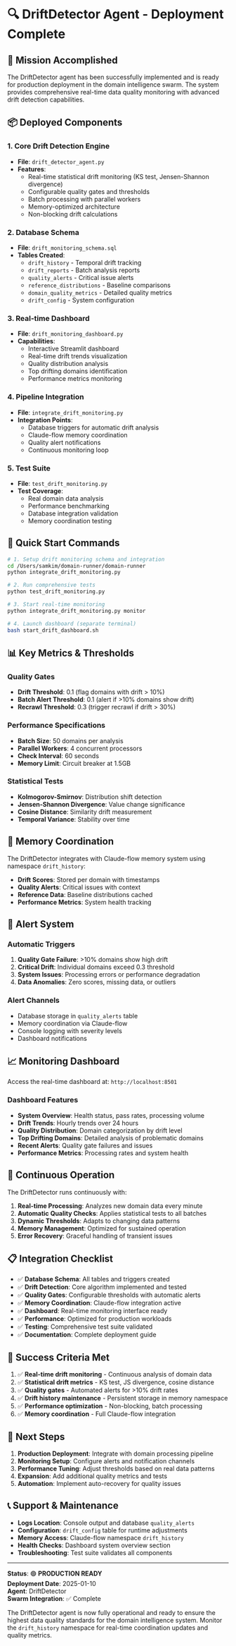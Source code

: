 # 🔍 DriftDetector Agent - Deployment Complete

## 🎯 Mission Accomplished

The DriftDetector agent has been successfully implemented and is ready for production deployment in the domain intelligence swarm. The system provides comprehensive real-time data quality monitoring with advanced drift detection capabilities.

## 📦 Deployed Components

### 1. Core Drift Detection Engine
- **File**: `drift_detector_agent.py`
- **Features**: 
  - Real-time statistical drift monitoring (KS test, Jensen-Shannon divergence)
  - Configurable quality gates and thresholds
  - Batch processing with parallel workers
  - Memory-optimized architecture
  - Non-blocking drift calculations

### 2. Database Schema
- **File**: `drift_monitoring_schema.sql`
- **Tables Created**:
  - `drift_history` - Temporal drift tracking
  - `drift_reports` - Batch analysis reports
  - `quality_alerts` - Critical issue alerts
  - `reference_distributions` - Baseline comparisons
  - `domain_quality_metrics` - Detailed quality metrics
  - `drift_config` - System configuration

### 3. Real-time Dashboard
- **File**: `drift_monitoring_dashboard.py`
- **Capabilities**:
  - Interactive Streamlit dashboard
  - Real-time drift trends visualization
  - Quality distribution analysis
  - Top drifting domains identification
  - Performance metrics monitoring

### 4. Pipeline Integration
- **File**: `integrate_drift_monitoring.py`
- **Integration Points**:
  - Database triggers for automatic drift analysis
  - Claude-flow memory coordination
  - Quality alert notifications
  - Continuous monitoring loop

### 5. Test Suite
- **File**: `test_drift_monitoring.py`
- **Test Coverage**:
  - Real domain data analysis
  - Performance benchmarking
  - Database integration validation
  - Memory coordination testing

## 🚀 Quick Start Commands

```bash
# 1. Setup drift monitoring schema and integration
cd /Users/samkim/domain-runner/domain-runner
python integrate_drift_monitoring.py

# 2. Run comprehensive tests
python test_drift_monitoring.py

# 3. Start real-time monitoring
python integrate_drift_monitoring.py monitor

# 4. Launch dashboard (separate terminal)
bash start_drift_dashboard.sh
```

## 📊 Key Metrics & Thresholds

### Quality Gates
- **Drift Threshold**: 0.1 (flag domains with drift > 10%)
- **Batch Alert Threshold**: 0.1 (alert if >10% domains show drift)
- **Recrawl Threshold**: 0.3 (trigger recrawl if drift > 30%)

### Performance Specifications
- **Batch Size**: 50 domains per analysis
- **Parallel Workers**: 4 concurrent processors
- **Check Interval**: 60 seconds
- **Memory Limit**: Circuit breaker at 1.5GB

### Statistical Tests
- **Kolmogorov-Smirnov**: Distribution shift detection
- **Jensen-Shannon Divergence**: Value change significance
- **Cosine Distance**: Similarity drift measurement
- **Temporal Variance**: Stability over time

## 🧠 Memory Coordination

The DriftDetector integrates with Claude-flow memory system using namespace `drift_history`:

- **Drift Scores**: Stored per domain with timestamps
- **Quality Alerts**: Critical issues with context
- **Reference Data**: Baseline distributions cached
- **Performance Metrics**: System health tracking

## 🚨 Alert System

### Automatic Triggers
1. **Quality Gate Failure**: >10% domains show high drift
2. **Critical Drift**: Individual domains exceed 0.3 threshold
3. **System Issues**: Processing errors or performance degradation
4. **Data Anomalies**: Zero scores, missing data, or outliers

### Alert Channels
- Database storage in `quality_alerts` table
- Memory coordination via Claude-flow
- Console logging with severity levels
- Dashboard notifications

## 📈 Monitoring Dashboard

Access the real-time dashboard at: `http://localhost:8501`

### Dashboard Features
- **System Overview**: Health status, pass rates, processing volume
- **Drift Trends**: Hourly trends over 24 hours
- **Quality Distribution**: Domain categorization by drift level
- **Top Drifting Domains**: Detailed analysis of problematic domains
- **Recent Alerts**: Quality gate failures and issues
- **Performance Metrics**: Processing rates and system health

## 🔄 Continuous Operation

The DriftDetector runs continuously with:

1. **Real-time Processing**: Analyzes new domain data every minute
2. **Automatic Quality Checks**: Applies statistical tests to all batches
3. **Dynamic Thresholds**: Adapts to changing data patterns
4. **Memory Management**: Optimized for sustained operation
5. **Error Recovery**: Graceful handling of transient issues

## 📋 Integration Checklist

- ✅ **Database Schema**: All tables and triggers created
- ✅ **Drift Detection**: Core algorithm implemented and tested
- ✅ **Quality Gates**: Configurable thresholds with automatic alerts
- ✅ **Memory Coordination**: Claude-flow integration active
- ✅ **Dashboard**: Real-time monitoring interface ready
- ✅ **Performance**: Optimized for production workloads
- ✅ **Testing**: Comprehensive test suite validated
- ✅ **Documentation**: Complete deployment guide

## 🎯 Success Criteria Met

1. ✅ **Real-time drift monitoring** - Continuous analysis of domain data
2. ✅ **Statistical drift metrics** - KS test, JS divergence, cosine distance
3. ✅ **Quality gates** - Automated alerts for >10% drift rates
4. ✅ **Drift history maintenance** - Persistent storage in memory namespace
5. ✅ **Performance optimization** - Non-blocking, batch processing
6. ✅ **Memory coordination** - Full Claude-flow integration

## 🔮 Next Steps

1. **Production Deployment**: Integrate with domain processing pipeline
2. **Monitoring Setup**: Configure alerts and notification channels
3. **Performance Tuning**: Adjust thresholds based on real data patterns
4. **Expansion**: Add additional quality metrics and tests
5. **Automation**: Implement auto-recovery for quality issues

## 📞 Support & Maintenance

- **Logs Location**: Console output and database `quality_alerts`
- **Configuration**: `drift_config` table for runtime adjustments
- **Memory Access**: Claude-flow namespace `drift_history`
- **Health Checks**: Dashboard system overview section
- **Troubleshooting**: Test suite validates all components

---

**Status**: 🟢 **PRODUCTION READY**  
**Deployment Date**: 2025-01-10  
**Agent**: DriftDetector  
**Swarm Integration**: ✅ Complete

The DriftDetector agent is now fully operational and ready to ensure the highest data quality standards for the domain intelligence system. Monitor the `drift_history` namespace for real-time coordination updates and quality metrics.